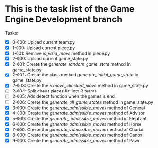 # This is the task list of the Game Engine Development branch

Tasks:

- [x] 0-000: Upload current team.py
- [x] 1-000: Upload current piece.py
- [x] 1-001: Remove *is_valid_move* method in piece.py
- [x] 2-000: Upload current game_state.py
- [x] 2-001: Create the *generate_random_game_state* method in game_state.py
- [x] 2-002: Create the class method *generate_initial_game_state* in game_state.py
- [x] 2-003: Create the *remove_checked_move* method in game_state.py
- [ ] 2-004: Split chess pieces list into 2 teams
- [ ] 2-005: Add detect function when the games is end
- [ ] 2-006: Create the *generate_all_game_states* method in game_state.py
- [x] 3-000: Create the *generate_admissible_moves* method of General
- [x] 4-000: Create the *generate_admissible_moves* method of Advisor
- [x] 5-000: Create the *generate_admissible_moves* method of Elephant
- [x] 6-000: Create the *generate_admissible_moves* method of Horse
- [x] 7-000: Create the *generate_admissible_moves* method of Chariot
- [x] 8-000: Create the *generate_admissible_moves* method of Canon
- [x] 9-000: Create the *generate_admissible_moves* method of Pawn
